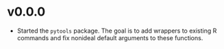 # v0.0.0
- Started the `pytools` package. The goal is to add wrappers to existing R commands and fix nonideal default arguments to these functions.

